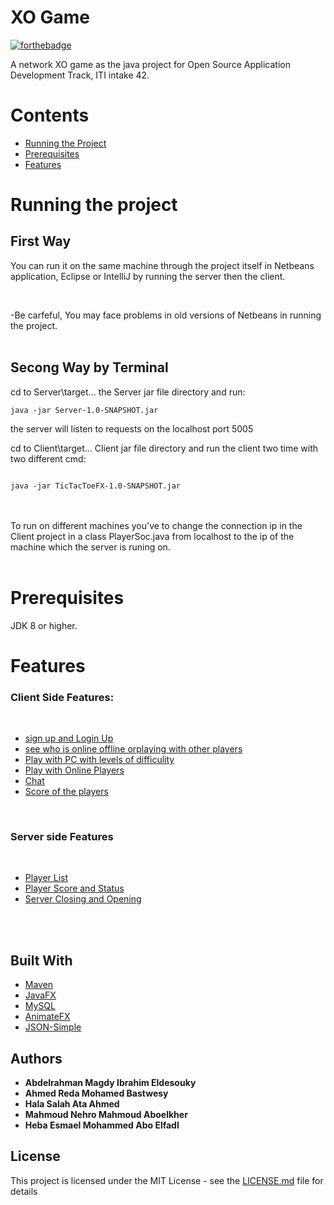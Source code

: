 # XO Game 
[![forthebadge](https://forthebadge.com/images/badges/made-with-java.svg)](https://forthebadge.com)



A network XO game as the java project for Open Source Application Development Track, ITI intake 42.


# Contents

- [Running the Project]()
- [Prerequisites]()
- [Features ](#features)
	  

# Running the project


## First Way


You can run it on the same machine through the project itself in Netbeans application, Eclipse or IntelliJ by running the server then the client. 

<br>


-Be carfeful, You may face problems in old versions of Netbeans in running the project. </br></br>



## Secong Way by Terminal

cd to Server\target... the Server jar file directory and run:
```
java -jar Server-1.0-SNAPSHOT.jar
```
the server will listen to requests on the localhost port 5005

cd to Client\target... Client jar file directory and run the client two time with two different cmd:
```

java -jar TicTacToeFX-1.0-SNAPSHOT.jar

```
</br>

<br>
To run on different machines you've to change the connection ip in the Client project in a class PlayerSoc.java from localhost to the ip of the machine which the server is runing on.

</br>

<br>

# Prerequisites

JDK 8 or higher. 

# Features

### Client Side Features:
</br>

- [sign up and Login Up]()
- [see who is online offline orplaying with other players]()
- [Play with PC with levels of difficulity]()
- [Play with Online Players]()
- [Chat]()
- [Score of the players]()

</br>

### Server side Features 
</br>

- [Player List]()
- [Player Score and Status]()
- [Server Closing and Opening]()

</br>
</br>


## Built With

* [Maven]()
* [JavaFX]()
* [MySQL]()
* [AnimateFX]()
* [JSON-Simple]()



## Authors

* **Abdelrahman Magdy Ibrahim Eldesouky**
* **Ahmed Reda Mohamed Bastwesy**
* **Hala Salah Ata Ahmed**
* **Mahmoud Nehro Mahmoud Aboelkher**
* **Heba Esmael Mohammed Abo Elfadl**

## License

This project is licensed under the MIT License - see the [LICENSE.md](LICENSE.md) file for details



